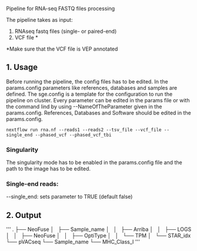 Pipeline for RNA-seq FASTQ files processing

The pipeline takes as input:

1. RNAseq fastq files (single- or paired-end)
2. VCF file *

*Make sure that the VCF file is VEP annotated

## 1. Usage

Before running the pipeline, the config files has to be edited. In the
params.config parameters like references, databases and samples are defined. The sge.config
is a template for the configuration to run the pipeline on cluster.
Every parameter can be edited in the params file or with the command lind by using --NameOfTheParameter given in the params.config.
References, Databases and Software should be edited in the params.config.

`nextflow run rna.nf --reads1 --reads2 --tsv_file --vcf_file --single_end --phased_vcf --phased_vcf_tbi`

### Singularity
The singularity mode has to be enabled in the params.config file and the path to the image has to be edited.

### Single-end reads:
--single_end: sets parameter to TRUE (default false)

## 2. Output
'''
.
├── NeoFuse
│   ├── Sample_name
│   │   ├── Arriba
│   │   ├── LOGS
│   │   ├── NeoFuse
│   │   ├── OptiType
│   │   └── TPM
│   └── STAR_idx
└── pVACseq
    └── Sample_name
        └── MHC_Class_I
'''